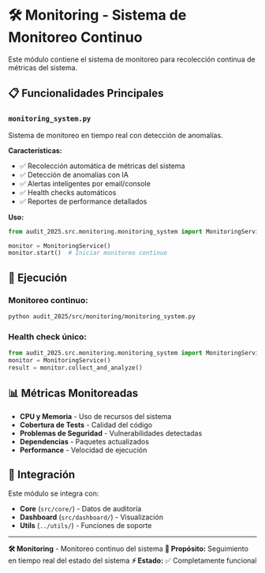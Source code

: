 # 🛠️ Monitoring - Sistema de Monitoreo Continuo

Este módulo contiene el sistema de monitoreo para recolección continua de métricas del sistema.

## 📋 Funcionalidades Principales

### `monitoring_system.py`
Sistema de monitoreo en tiempo real con detección de anomalías.

**Características:**
- ✅ Recolección automática de métricas del sistema
- ✅ Detección de anomalías con IA
- ✅ Alertas inteligentes por email/console
- ✅ Health checks automáticos
- ✅ Reportes de performance detallados

**Uso:**
```python
from audit_2025.src.monitoring.monitoring_system import MonitoringService

monitor = MonitoringService()
monitor.start()  # Iniciar monitoreo continuo
```

## 🚀 Ejecución

### Monitoreo continuo:
```bash
python audit_2025/src/monitoring/monitoring_system.py
```

### Health check único:
```python
from audit_2025.src.monitoring.monitoring_system import MonitoringService
monitor = MonitoringService()
result = monitor.collect_and_analyze()
```

## 📊 Métricas Monitoreadas

- **CPU y Memoria** - Uso de recursos del sistema
- **Cobertura de Tests** - Calidad del código
- **Problemas de Seguridad** - Vulnerabilidades detectadas
- **Dependencias** - Paquetes actualizados
- **Performance** - Velocidad de ejecución

## 🔗 Integración

Este módulo se integra con:
- **Core** (`src/core/`) - Datos de auditoría
- **Dashboard** (`src/dashboard/`) - Visualización
- **Utils** (`../utils/`) - Funciones de soporte

---

**🛠️ Monitoring** - Monitoreo continuo del sistema
**🎯 Propósito:** Seguimiento en tiempo real del estado del sistema
**⚡ Estado:** ✅ Completamente funcional
